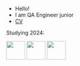 - Hello!
- I am QA Engineer junior
- [CV](https://docs.google.com/document/d/1vFF_LdyqR0e-VaM2zAjMWQPhediHXYUqgkpZVNqwtu0/edit?usp=drive_link)

Studying 2024:
<div id="header" align="left">
  <img src="https://cdn.jsdelivr.net/gh/devicons/devicon/icons/html5/html5-original.svg" width="50"/>
  <img src="https://cdn.jsdelivr.net/gh/devicons/devicon/icons/javascript/javascript-plain.svg" width="50"/>
  <img src="https://cdn.jsdelivr.net/gh/devicons/devicon/icons/sqlite/sqlite-original.svg" width="50"/>
</div>

